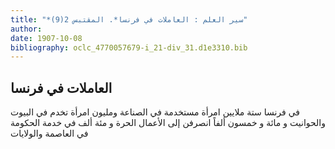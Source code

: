 ```yaml
---
title: "*سير العلم : العاملات في فرنسا*. المقتبس 2(9)"
author: 
date: 1907-10-08
bibliography: oclc_4770057679-i_21-div_31.d1e3310.bib
---
```




##  العاملات في فرنسا 


 في فرنسا  ستة  ملايين امرأة مستخدمة في الصناعة ومليون امرأة تخدم في البيوت والحوانيت   و  مائة  و  خمسون  ألفاً انصرفن إلى الأعمال الحرة و  مئة  ألف  في خدمة الحكومة في العاصمة والولايات 
